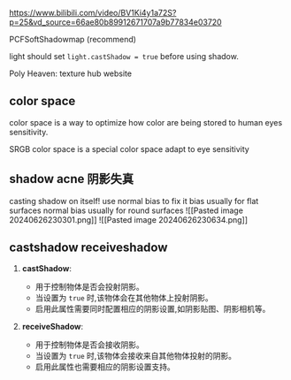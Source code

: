 https://www.bilibili.com/video/BV1Ki4y1a72S?p=25&vd_source=66ae80b89912671707a9b77834e03720

PCFSoftShadowmap  (recommend)

light should set `light.castShadow = true` before using shadow.


Poly Heaven: texture hub website


## color space
color space is a way to optimize how color are being stored to human eyes sensitivity.

SRGB  color space is a special color space adapt to eye sensitivity


## shadow acne 阴影失真

casting shadow on itself!  use normal  bias to fix it
bias usually for flat surfaces
normal bias usually for round surfaces
![[Pasted image 20240626230301.png]]
![[Pasted image 20240626230634.png]]
## castshadow receiveshadow
1. **castShadow**:
    
    - 用于控制物体是否会投射阴影。
    - 当设置为 `true` 时,该物体会在其他物体上投射阴影。
    - 启用此属性需要同时配置相应的阴影设置,如阴影贴图、阴影相机等。
2. **receiveShadow**:
    
    - 用于控制物体是否会接收阴影。
    - 当设置为 `true` 时,该物体会接收来自其他物体投射的阴影。
    - 启用此属性也需要相应的阴影设置支持。


